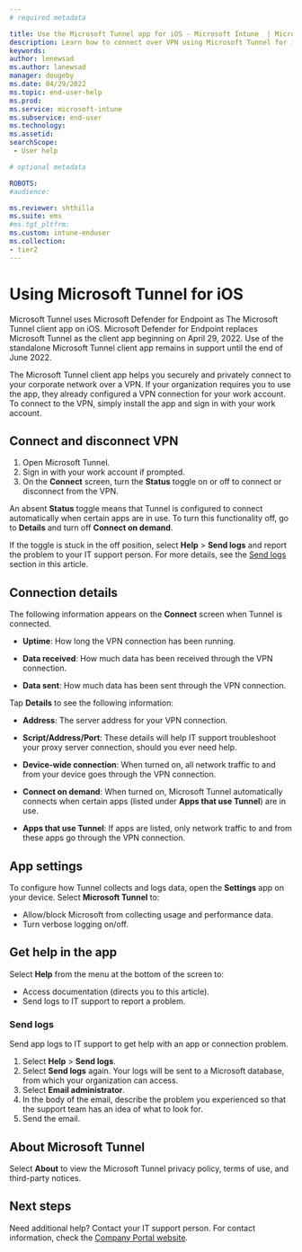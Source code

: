 ```yaml
---
# required metadata

title: Use the Microsoft Tunnel app for iOS - Microsoft Intune  | Microsoft Docs
description: Learn how to connect over VPN using Microsoft Tunnel for iOS.
keywords:
author: lenewsad
ms.author: lanewsad
manager: dougeby
ms.date: 04/29/2022  
ms.topic: end-user-help
ms.prod:
ms.service: microsoft-intune
ms.subservice: end-user
ms.technology:
ms.assetid: 
searchScope:
 - User help

# optional metadata

ROBOTS:  
#audience:

ms.reviewer: shthilla
ms.suite: ems
#ms.tgt_pltfrm:
ms.custom: intune-enduser
ms.collection:
- tier2
---
```



# Using Microsoft Tunnel for iOS  

Microsoft Tunnel uses Microsoft Defender for Endpoint as The Microsoft Tunnel client app on iOS. Microsoft Defender for Endpoint replaces Microsoft Tunnel as the client app beginning on April 29, 2022. Use of the standalone Microsoft Tunnel client app remains in support until the end of June 2022.

The Microsoft Tunnel client app helps you securely and privately connect to your corporate network over a VPN. If your organization requires you to use the app, they already configured a VPN connection for your work account. To connect to the VPN, simply install the app and sign in with your work account. 

## Connect and disconnect VPN      

1. Open Microsoft Tunnel. 
2. Sign in with your work account if prompted.
3. On the **Connect** screen, turn the **Status** toggle on or off to connect or disconnect from the VPN. 
 
An absent **Status** toggle means that Tunnel is configured to connect automatically when certain apps are in use. To turn this functionality off, go to **Details** and turn off **Connect on demand**.    

If the toggle is stuck in the off position, select **Help** > **Send logs** and report the problem to your IT support person. For more details, see the [Send logs](use-microsoft-tunnel-ios.md#send-logs) section in this article. 


## Connection details    

The following information appears on the **Connect** screen when Tunnel is connected.  

* **Uptime**: How long the VPN connection has been running. 

* **Data received**: How much data has been received through the VPN connection. 

* **Data sent**: How much data has been sent through the VPN connection.  

Tap **Details** to see the following information:  

* **Address**: The server address for your VPN connection. 

* **Script/Address/Port**: These details will help IT support troubleshoot your proxy server connection, should you ever need help. 

* **Device-wide connection**: When turned on, all network traffic to and from your device goes through the VPN connection.  

* **Connect on demand**: When turned on, Microsoft Tunnel automatically connects when certain apps (listed under **Apps that use Tunnel**) are in use.   

* **Apps that use Tunnel**: If apps are listed, only network traffic to and from these apps go through the VPN connection.  

## App settings  

To configure how Tunnel collects and logs data, open the **Settings** app on your device. Select **Microsoft Tunnel** to:  

* Allow/block Microsoft from collecting usage and performance data. 
* Turn verbose logging on/off.   


## Get help in the app  
Select **Help** from the menu at the bottom of the screen to:  

* Access documentation (directs you to this article). 
* Send logs to IT support to report a problem.  

### Send logs  

Send app logs to IT support to get help with an app or connection problem.

1. Select **Help** > **Send logs**.
2. Select **Send logs** again. Your logs will be sent to a Microsoft database, from which your organization can access. 
3. Select **Email administrator**. 
5. In the body of the email, describe the problem you experienced so that the support team has an idea of what to look for. 
6. Send the email.  

## About Microsoft Tunnel  
Select **About** to view the Microsoft Tunnel privacy policy, terms of use, and third-party notices.  



## Next steps  
Need additional help? Contact your IT support person. For contact information, check the [Company Portal website](https://go.microsoft.com/fwlink/?linkid=2010980).  

